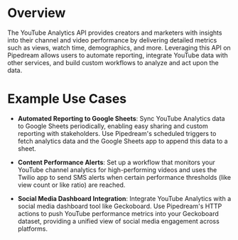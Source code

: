 # Overview

The YouTube Analytics API provides creators and marketers with insights into their channel and video performance by delivering detailed metrics such as views, watch time, demographics, and more. Leveraging this API on Pipedream allows users to automate reporting, integrate YouTube data with other services, and build custom workflows to analyze and act upon the data.

# Example Use Cases

- **Automated Reporting to Google Sheets**: Sync YouTube Analytics data to Google Sheets periodically, enabling easy sharing and custom reporting with stakeholders. Use Pipedream's scheduled triggers to fetch analytics data and the Google Sheets app to append this data to a sheet.

- **Content Performance Alerts**: Set up a workflow that monitors your YouTube channel analytics for high-performing videos and uses the Twilio app to send SMS alerts when certain performance thresholds (like view count or like ratio) are reached.

- **Social Media Dashboard Integration**: Integrate YouTube Analytics with a social media dashboard tool like Geckoboard. Use Pipedream's HTTP actions to push YouTube performance metrics into your Geckoboard dataset, providing a unified view of social media engagement across platforms.
